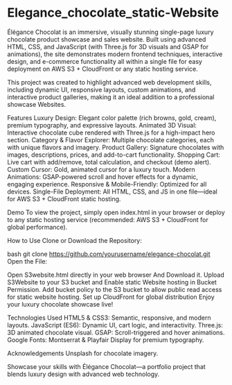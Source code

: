 # Elegance_chocolate_static-Website
Élégance Chocolat is an immersive, visually stunning single-page luxury chocolate product showcase and sales website. Built using advanced HTML, CSS, and JavaScript (with Three.js for 3D visuals and GSAP for animations), the site demonstrates modern frontend techniques, interactive design, and e-commerce functionality all within a single file for easy deployment on AWS S3 + CloudFront or any static hosting service.

This project was created to highlight advanced web development skills, including dynamic UI, responsive layouts, custom animations, and interactive product galleries, making it an ideal addition to a professional showcase Websites. 

Features
Luxury Design: Elegant color palette (rich browns, gold, cream), premium typography, and expressive layouts.
Animated 3D Visual: Interactive chocolate cube rendered with Three.js for a high-impact hero section.
Category & Flavor Explorer: Multiple chocolate categories, each with unique flavors and imagery.
Product Gallery: Signature chocolates with images, descriptions, prices, and add-to-cart functionality.
Shopping Cart: Live cart with add/remove, total calculation, and checkout (demo alert).
Custom Cursor: Gold, animated cursor for a luxury touch.
Modern Animations: GSAP-powered scroll and hover effects for a dynamic, engaging experience.
Responsive & Mobile-Friendly: Optimized for all devices.
Single-File Deployment: All HTML, CSS, and JS in one file—ideal for AWS S3 + CloudFront static hosting.

Demo
To view the project, simply open index.html in your browser or deploy to any static hosting service (recommended: AWS S3 + CloudFront for global performance).

How to Use
Clone or Download the Repository:

bash
git clone https://github.com/yourusername/elegance-chocolat.git
Open the File:

Open S3website.html directly in your web browser And Download it.
Upload S3Website to your S3 bucket and Enable static Website hosting in Bucket Permission.
Add bucket policy to the S3 bucket to allow public read access for static website hosting.
Set up CloudFront for global distribution
Enjoy your luxury chocolate showcase live!

Technologies Used
HTML5 & CSS3: Semantic, responsive, and modern layouts.
JavaScript (ES6): Dynamic UI, cart logic, and interactivity.
Three.js: 3D animated chocolate visual.
GSAP: Scroll-triggered and hover animations.
Google Fonts: Montserrat & Playfair Display for premium typography.

Acknowledgements
Unsplash for chocolate imagery.


Showcase your skills with Élégance Chocolat—a portfolio project that blends luxury design with advanced web technology.
